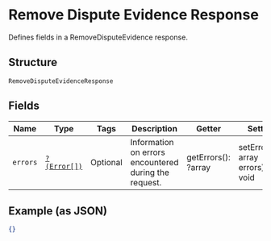 
# Remove Dispute Evidence Response

Defines fields in a RemoveDisputeEvidence response.

## Structure

`RemoveDisputeEvidenceResponse`

## Fields

| Name | Type | Tags | Description | Getter | Setter |
|  --- | --- | --- | --- | --- | --- |
| `errors` | [`?(Error[])`](/doc/models/error.md) | Optional | Information on errors encountered during the request. | getErrors(): ?array | setErrors(?array errors): void |

## Example (as JSON)

```json
{}
```


